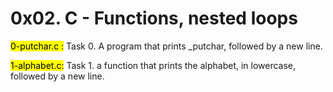 # 0x02. C - Functions, nested loops

<mark>0-putchar.c :</mark> Task 0. A  program that prints _putchar, followed by a new line.

<mark>1-alphabet.c:</mark> Task 1. a function that prints the alphabet, in lowercase, followed by a new line.
